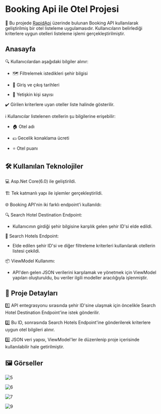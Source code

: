 # Booking Api ile Otel Projesi

🏨 Bu projede [RapidApi](https://rapidapi.com/) üzerinde bulunan Booking API kullanılarak geliştirilmiş bir otel listeleme uygulamasıdır. Kullanıcıların belirlediği kriterlere uygun otelleri listeleme işlemi gerçekleştirilmiştir.

## Anasayfa

🔍 Kullanıcılardan aşağıdaki bilgiler alınır:

* 🗺️ Filtrelemek istedikleri şehir bilgisi

* 📅 Giriş ve çıkış tarihleri

* 👤 Yetişkin kişi sayısı

✔️ Girilen kriterlere uyan oteller liste halinde gösterilir.

ℹ️ Kullanıcılar listelenen otellerin şu bilgilerine erişebilir:

* 🏠 Otel adı

* 💵 Gecelik konaklama ücreti

* ⭐ Otel puanı


## 🛠️ Kullanılan Teknolojiler

💻 Asp.Net Core(6.0) ile geliştirildi.

🏗️ Tek katmanlı yapı ile işlemler gerçekleştirildi.

🌐 Booking API'nin iki farklı endpoint'i kullanıldı:

🔍 Search Hotel Destination Endpoint:

* Kullanıcının girdiği şehir bilgisine karşılık gelen şehir ID'si elde edildi.

🏨 Search Hotels Endpoint:

* Elde edilen şehir ID'si ve diğer filtreleme kriterleri kullanılarak otellerin listesi çekildi.

📦 ViewModel Kullanımı:

* API'den gelen JSON verilerini karşılamak ve yönetmek için ViewModel yapıları oluşturuldu, bu veriler ilgili modeller aracılığıyla işlenmiştir.

## 📌 Proje Detayları

1️⃣ API entegrasyonu sırasında şehir ID'sine ulaşmak için öncelikle Search Hotel Destination Endpoint'ine istek gönderilir.

2️⃣ Bu ID, sonrasında Search Hotels Endpoint'ine gönderilerek kriterlere uygun otel bilgileri alınır.

3️⃣ JSON veri yapısı, ViewModel'ler ile düzenlenip proje içerisinde kullanılabilir hale getirilmiştir.


## 🖼️ Görseller

![5](https://github.com/user-attachments/assets/dc96a020-dfc3-49cf-8128-ddd42b425082)

![6](https://github.com/user-attachments/assets/eb2c6b0f-35b5-4a5e-b620-5373826e6b6b)

![7](https://github.com/user-attachments/assets/4810387d-5e8b-40b8-9153-959e1f9a11f3)

![9](https://github.com/user-attachments/assets/7c349c1a-6eb6-40a3-abec-45630d5036d7)



